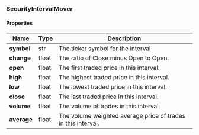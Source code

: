

[//]: # (CLASS:SecurityIntervalMover)

[//]: # (KIND:object)

### SecurityIntervalMover

#### Properties

[//]: # (START_DEFINITION)

Name | Type | Description
------------ | ------------- | -------------
**symbol** | str | The ticker symbol for the interval &nbsp;
**change** | float | The ratio of Close minus Open to Open. &nbsp;
**open** | float | The first traded price in this interval. &nbsp;
**high** | float | The highest traded price in this interval. &nbsp;
**low** | float | The lowest traded price in this interval. &nbsp;
**close** | float | The last traded price in this interval. &nbsp;
**volume** | float | The volume of trades in this interval. &nbsp;
**average** | float | The volume weighted average price of trades in this interval. &nbsp;

[//]: # (END_DEFINITION)



